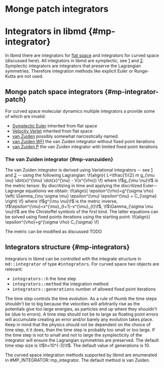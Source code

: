 Monge patch integrators 
============


Integrators in libmd               {#mp-integrator}
=====================

In libmd there are integrators for [flat space](#md-integrator) and integrators for curved space (discussed here). 
All integrators in libmd are symplectic, see [1](#md-int-ref) and [2](#md-int-ref). 
Symplectic integrators are integrators that preserve the Lagrangian symmetries.
Therefore integration methods like explicit Euler or Runge-Kutta are not used.

Monge patch space integrators                     {#mp-integrator-patch}
-------------------

For curved space molecular dynamics multiple integrators a provide some of which are invalid:
- [Symplectic Euler](#md-symeul) inherited from flat space
- [Velocity Verlet](#md-vverlet) inherited from flat space
- [van Zuiden](#mp-vanzuiden) possibly somewhat narcisstically named.
- [van Zuiden WFI](#mp-vanzuiden) the van Zuiden integrator without fixed point iterations
- [van Zuiden P](#mp-vanzuiden) the van Zuiden integrator with limited fixed point iterations

### The van Zuiden integrator       {#mp-vanzuiden}
The van Zuiden integrator is derived using Variational integrators -- see [1](#md-int-ref) and [2](#md-int-ref) -- using the following Lagrangian:
\f{align}{
    L=\tfrac{1}{2} m g_{\mu \nu} \dot{x}^{\mu} \dot{x}^{\nu} - V(x^{\rho})
\f}
where \f$g_{\mu \nu}\f$ is the metric tensor.
By discritizing in time and applying the discritized Euler--Lagrange equatioins we obtain:
\f{align}{
    \epsilon^{\rho}=g^{\sigma \rho} \left( \Gamma_{\nu \sigma \mu} \epsilon^{\mu} \epsilon^{\nu} + C_{\sigma} \right)
\f}
where \f$g^{\mu \nu}\f$ is the metric inverse, \f$\epsilon^{\mu}=x^{\mu}_{t+1}-x^{\mu}_{t}\f$, \f$\Gamma_{\sigma \mu \nu}\f$ are the Christoffel symbols of the first kind.
The latter equations can be solved using fixed points iterations using the starting point:
\f{align}{
    \epsilon^{\rho}=g^{\sigma \rho} C_{\sigma}
\f}

The metric can be modified as discussed TODO

Integrators structure                     {#mp-integrators}
-------------------
Integrators in libmd can be controlled with the integrate structure in <tt>md<dim>::integrator</tt> of type <tt>#integrators</tt>.
For curved space two objects are relevant:
* <tt>integrators::h</tt>      the time step
* <tt>integrators::method</tt>     the integration method
* <tt>integrators::generations</tt>     number of allowed fixed point iterations

The time step controls the time evolution.
As a rule of thumb the time steps shouldn't be to big because the velocities will arbitrarily rise as the potentials give too large energies, as particles end up where they shouldn't be (due to errors). 
A time step should not be to large as floating point errors will accumulate creating an error and/or barely any evolution takes place.
Keep in mind that the physics should not be dependent on the choice of time step, it it does, than the time step is probably too small or too large. 
If the time step is not to small and not to large the symplecticity of the integrator will ensure the Lagrangian symmetries are preserved. 
The default time step size is \f$h=10^{-3}\f$. The default value of generations is 10.

The curved space integration methods supported by libmd are enumerated in #MP_INTEGRATOR::mp_integrator.
The default method is van Zuiden.
